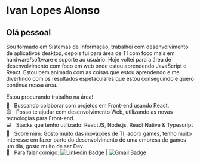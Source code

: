 # Ivan Lopes Alonso

## Olá pessoal
Sou formado em Sistemas de Informação, trabalhei com desenvolvimento de aplicativos desktop,
depois fui para área de TI com foco mais em hardware/software e suporte ao usuário.
Hoje voltei para a área de desenvolvimento com foco em web onde estou aprendendo
JavaScript e React.
Estou bem animado com as coisas que estou aprendendo e me divertindo com os resultados
espetaculares que estou conseguindo e quero continua nessa área.

 Estou procurando trabalho na área:exclamation:
 <br/> :purple_heart: &nbsp; Buscando colaborar com projetos em Front-end usando React.
 <br/> :blush: &nbsp; Posso te ajudar com desenvolvimento Web, utilizando as novas tecnologias para Front-end.
 <br/> :computer: &nbsp; Stacks que tenho utilizado: ReactJS, Node.js, React Native & Typescript
 <br/> 💬  &nbsp; Sobre mim: Gosto muito das inovações de TI, adoro games, tenho muito interesse em fazer parte 
 do desenvolvimento de uma empresa de games um dia, gosto muito de ser Dev. 
 <br/> :email: &nbsp; Para falar comigo: [![Linkedin Badge](https://img.shields.io/badge/-IvanLopes-blue?style=flat-square&logo=Linkedin&logoColor=white&link=https://www.linkedin.com/in/ivan-lopes-135b8b1a/)](https://www.linkedin.com/in/ivan-lopes-135b8b1a/) 
| 
[![Gmail Badge](https://img.shields.io/badge/-calintz1@hotmail.com-c14438?style=flat-square&logo=Gmail&logoColor=white&link=mailto:calintz1@hotmail.com)](mailto:calintz1@hotmail.com)

